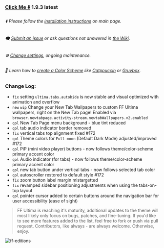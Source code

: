 ### [Click Me ⬇️](https://github.com/soulhotel/FF-ULTIMA/releases/download/1.9.3/ffultima1.9.3.zip) 1.9.3 latest

###### ⬇️ Please follow the [installation instructions](https://github.com/soulhotel/FF-ULTIMA#installation) on main page.

###### 🗨️ [Submit an issue](https://github.com/soulhotel/FF-ULTIMA/issues/new/choose) or ask questions not answered in [the Wiki](https://github.com/soulhotel/FF-ULTIMA/wiki).

###### ⚙️ [Change settings](https://github.com/soulhotel/FF-ULTIMA/wiki/Settings), ongoing maintenance.

###### 🎨 Learn how to [create a Color Scheme](https://github.com/soulhotel/FF-ULTIMA/wiki/Create-a-Color-Scheme) like [Catppuccin](https://github.com/soulhotel/FF-ULTIMA/blob/next-release/theme/color-schemes/catppuccin/readme.md) or [Gruvbox](https://github.com/soulhotel/FF-ULTIMA/blob/next-release/theme/color-schemes/gruvbox-light/readme.md).

### Change Log:
- `fix` setting `ultima.tabs.autohide` is now stable and visual optimized with animation and overflow
- `new` `wip` Change your New Tab Wallpapers to custom FF Ultima wallpapers, right on the New Tab page! Enabled via `browser.newtabpage.activity-stream.newtabWallpapers.v2.enabled`
- `qol` New Tab Page menu background - blue tint reduced
- `qol` tab audio indicator border removed
- `fix` vertical tabs top alignment fixed #172
- `qol` Theme colors for `Full moon` (Default Dark Mode) adjusted/improved #172
- `qol` PiP (mini video player) buttons - now follows theme/color-scheme primary accent color
- `qol` Audio indicator (for tabs) - now follows theme/color-scheme primary accent color
- `qol` new tab button under vertical tabs - now follows selected tab color
- `qol` autoscroller restored to default style #172
- `fix` zoom button label margin mistargetted
- `fix` revamped sidebar positioning adjustments when using the tabs-on-top layout
- `qol` pointer cursor added to certain buttons around the navigation bar for user accessibility (ease of sight)

> FF Ultima is reaching it's maturity, additional updates to the theme will most likely only focus on bugs, patches, and fine-tuning. If you'd like to see more features added to the list, feel free to fork or push via pull request. Contributors, like always - are always welcome. Otherwise, enjoy.

![ff-editions](https://github.com/user-attachments/assets/b7ca4a8c-1a8d-4f38-adae-be7a99b69e29)
